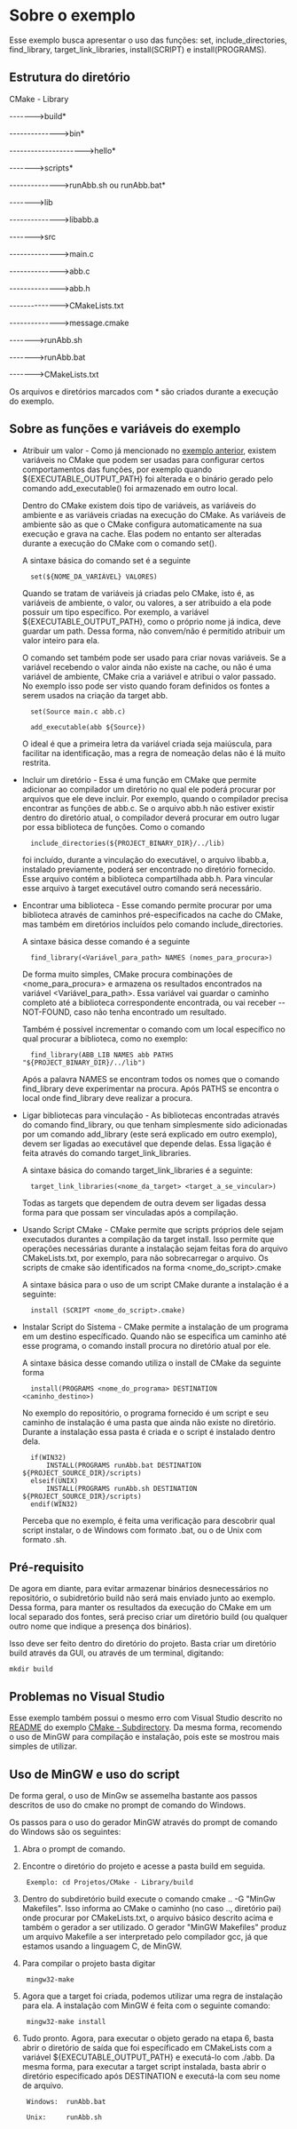 # Sobre o exemplo
Esse exemplo busca apresentar o uso das funções: set, include_directories, find_library, target_link_libraries, install(SCRIPT) e 
install(PROGRAMS).
 
## Estrutura do diretório

CMake - Library

------->build*

-------------->bin*

--------------------->hello*

------->scripts*

-------------->runAbb.sh ou runAbb.bat*

------->lib

-------------->libabb.a

------->src

-------------->main.c

-------------->abb.c

-------------->abb.h

-------------->CMakeLists.txt

-------------->message.cmake

------->runAbb.sh

------->runAbb.bat

------->CMakeLists.txt

Os arquivos e diretórios marcados com * são criados durante a execução do exemplo.

## Sobre as funções e variáveis do exemplo
* Atribuir um valor - Como já mencionado no 
[exemplo anterior](https://github.com/kyriosdata/ecc/tree/master/Exemplos/CMake%20-%20Subdirectory), existem variáveis no CMake que
 podem ser usadas para configurar certos comportamentos das funções, por exemplo quando ${EXECUTABLE_OUTPUT_PATH} foi alterada e o
 binário gerado pelo comando add_executable() foi armazenado em outro local. 
 
   Dentro do CMake existem dois tipo de variáveis, as variáveis do ambiente e as variáveis criadas na execução do CMake. As variáveis de
   ambiente são  as que o CMake configura automaticamente na sua execução e grava na cache. Elas podem no entanto ser alteradas durante
   a execução do CMake com o comando set().
 
   A sintaxe básica do comando set é a seguinte
 
        set(${NOME_DA_VARIÁVEL} VALORES)
      
   Quando se tratam de variáveis já criadas pelo CMake, isto é, as variáveis de ambiente, o valor, ou valores, a ser atribuido a ela pode
   possuir um tipo específico. Por exemplo, a variável ${EXECUTABLE_OUTPUT_PATH}, como o próprio nome já indica, deve guardar um path. 
   Dessa forma, não convem/não é permitido atribuir um valor inteiro para ela.
 
   O comando set também pode ser usado para criar novas variáveis. Se a variável recebendo o valor ainda não existe na cache, ou não é uma
   variável de ambiente, CMake cria a variável e atribui o valor passado. No exemplo isso pode ser visto quando foram definidos os fontes
   a serem usados na criação da target abb.

        set(Source main.c abb.c)

        add_executable(abb ${Source})

   O ideal é que a primeira letra da variável criada seja maiúscula, para facilitar na identificação, mas a regra de nomeação delas não é 
   lá muito restrita.

* Incluir um diretório - Essa é uma função em CMake que permite adicionar ao compilador um diretório no qual ele poderá procurar por
arquivos que ele deve incluir. Por exemplo, quando o compilador precisa encontrar as funções de abb.c. Se o arquivo abb.h não estiver 
existir dentro do diretório atual, o compilador deverá procurar em outro lugar por essa biblioteca de funções. Como o comando 

        include_directories(${PROJECT_BINARY_DIR}/../lib)
    
    foi incluído, durante a vinculação do executável, o arquivo libabb.a, instalado previamente, poderá ser encontrado no diretório
    fornecido. Esse arquivo contém a biblioteca compartilhada abb.h. Para vincular esse arquivo à target executável outro comando 
    será necessário.

* Encontrar uma biblioteca - Esse comando permite procurar por uma biblioteca através de caminhos pré-especificados na cache do CMake,
mas também em diretórios incluídos pelo comando include_directories.
  
   A sintaxe básica desse comando é a seguinte
   
        find_library(<Variável_para_path> NAMES (nomes_para_procura>)
        
   De forma muito simples, CMake procura combinações de <nome_para_procura> e armazena os resultados encontrados na variável 
   <Variável_para_path>. Essa variável vai guardar o caminho completo até a biblioteca correspondente encontrada, ou vai receber 
   --NOT-FOUND, caso não tenha encontrado um resultado.
   
   Também é possível incrementar o comando com um local específico no qual procurar a biblioteca, como no exemplo:
   
        find_library(ABB_LIB NAMES abb PATHS "${PROJECT_BINARY_DIR}/../lib")
        
   Após a palavra NAMES se encontram todos os nomes que o comando find_library deve experimentar na procura. Após PATHS se encontra
   o local onde find_library deve realizar a procura.

* Ligar bibliotecas para vinculação - As bibliotecas encontradas através do comando find_library, ou que tenham simplesmente sido 
adicionadas por um comando add_library (este será explicado em outro exemplo), devem ser ligadas ao executável que depende delas. 
Essa ligação é feita através do comando target_link_libraries.

  A sintaxe básica do comando target_link_libraries é a seguinte:
  
        target_link_libraries(<nome_da_target> <target_a_se_vincular>)
        
  Todas as targets que dependem de outra devem ser ligadas dessa forma para que possam ser vinculadas após a compilação.

* Usando Script CMake - CMake permite que scripts próprios dele sejam executados durantes a compilação da target install. Isso permite
que operações necessárias durante a instalação sejam feitas fora do arquivo CMakeLists.txt, por exemplo, para não sobrecarregar o
arquivo. Os scripts de cmake são identificados na forma <nome_do_script>.cmake

   A sintaxe básica para o uso de um script CMake durante a instalação é a seguinte:

        install (SCRIPT <nome_do_script>.cmake)

* Instalar Script do Sistema - CMake permite a instalação de um programa em um destino específicado. Quando não se especifica um caminho
até esse programa, o comando install procura no diretório atual por ele.

  A sintaxe básica desse comando utiliza o install de CMake da seguinte forma
  
        install(PROGRAMS <nome_do_programa> DESTINATION <caminho_destino>)
        
  No exemplo do repositório, o programa fornecido é um script e seu caminho de instalação é uma pasta que ainda não existe no diretório.
   Durante a instalação essa pasta é criada e o script é instalado dentro dela.
   
        if(WIN32)
	        INSTALL(PROGRAMS runAbb.bat DESTINATION ${PROJECT_SOURCE_DIR}/scripts)	
        elseif(UNIX)
            INSTALL(PROGRAMS runAbb.sh DESTINATION ${PROJECT_SOURCE_DIR}/scripts)	
        endif(WIN32)

  Perceba que no exemplo, é feita uma verificação para descobrir qual script instalar, o de Windows com formato .bat, ou o de Unix com 
  formato .sh.
  
  
## Pré-requisito
De agora em diante, para evitar armazenar binários desnecessários no repositório, o subidretório build não será mais enviado junto ao 
exemplo. Dessa forma, para manter os resultados da execução do CMake em um local separado dos fontes, será preciso criar um diretório
build (ou qualquer outro nome que indique a presença dos binários).

Isso deve ser feito dentro do diretório do projeto. Basta criar um diretório build através da GUI, ou através de um terminal, digitando:

    mkdir build

## Problemas no Visual Studio
Esse exemplo também possui o mesmo erro com Visual Studio descrito no 
[README](https://github.com/kyriosdata/ecc/blob/master/Exemplos/CMake%20-%20Subdirectory/README.md) do exemplo 
[CMake - Subdirectory](https://github.com/kyriosdata/ecc/tree/master/Exemplos/CMake%20-%20Subdirectory). Da mesma forma,
recomendo o uso de MinGW para compilação e instalação, pois este se mostrou mais simples de utilizar.

## Uso de MinGW e uso do script

De forma geral, o uso de MinGw se assemelha bastante aos passos descritos de uso do cmake no prompt de comando do Windows.

Os passos para o uso do gerador MinGW através do prompt de comando do Windows são os seguintes:
1. Abra o prompt de comando.

2. Encontre o diretório do projeto e acesse a pasta build em seguida.

        Exemplo: cd Projetos/CMake - Library/build

3. Dentro do subdiretório build execute o comando cmake .. -G "MinGw Makefiles". Isso informa ao CMake o caminho (no caso .., diretório 
pai) onde procurar por CMakeLists.txt, o arquivo básico descrito acima e também o gerador a ser utilizado. O gerador "MinGW Makefiles"
produz um arquivo Makefile a ser interpretado pelo compilador gcc, já que estamos usando a linguagem C, de MinGW.

4. Para compilar o projeto basta digitar

        mingw32-make
    
5. Agora que a target foi criada, podemos utilizar uma regra de instalação para ela. A instalação com MinGW é feita com o seguinte 
comando:

        mingw32-make install
   
6. Tudo pronto. Agora, para executar o objeto gerado na etapa 6, basta abrir o diretório de saída que foi específicado em CMakeLists com
a variável ${EXECUTABLE_OUTPUT_PATH} e executá-lo com ./abb. Da mesma forma, para executar a target script instalada, basta abrir o 
diretório especificado após DESTINATION e executá-la com seu nome de arquivo.

        Windows:  runAbb.bat
    
        Unix:     runAbb.sh


